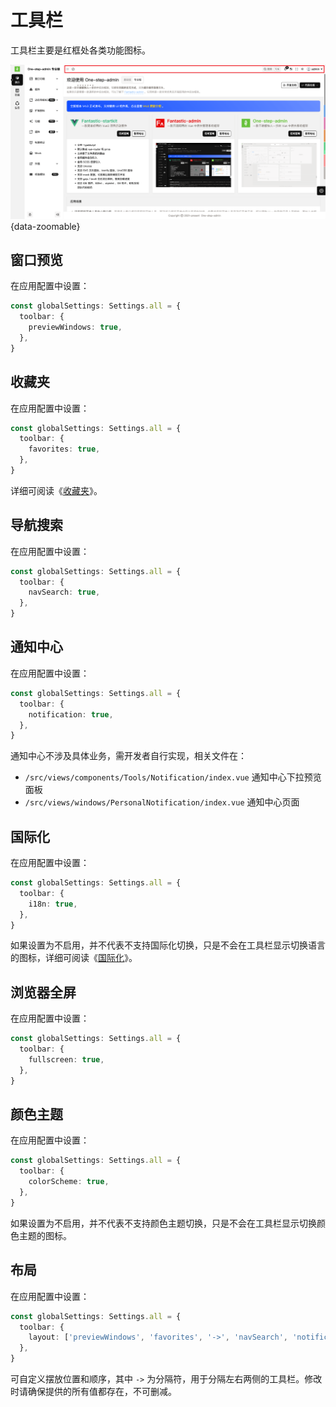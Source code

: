 # 工具栏

工具栏主要是红框处各类功能图标。

![](/toolbar.png){data-zoomable}

## 窗口预览

在应用配置中设置：

```ts {2-4}
const globalSettings: Settings.all = {
  toolbar: {
    previewWindows: true,
  },
}
```

## 收藏夹 <Badge type="pro" text="专业版" />

在应用配置中设置：

```ts {2-4}
const globalSettings: Settings.all = {
  toolbar: {
    favorites: true,
  },
}
```

详细可阅读《[收藏夹](favorites)》。

## 导航搜索

在应用配置中设置：

```ts {2-4}
const globalSettings: Settings.all = {
  toolbar: {
    navSearch: true,
  },
}
```

## 通知中心 <Badge type="pro" text="专业版" />

在应用配置中设置：

```ts {2-4}
const globalSettings: Settings.all = {
  toolbar: {
    notification: true,
  },
}
```

通知中心不涉及具体业务，需开发者自行实现，相关文件在：

- `/src/views/components/Tools/Notification/index.vue` 通知中心下拉预览面板
- `/src/views/windows/PersonalNotification/index.vue` 通知中心页面

## 国际化 <Badge type="pro" text="专业版" />

在应用配置中设置：

```ts {2-4}
const globalSettings: Settings.all = {
  toolbar: {
    i18n: true,
  },
}
```

如果设置为不启用，并不代表不支持国际化切换，只是不会在工具栏显示切换语言的图标，详细可阅读《[国际化](i18n)》。

## 浏览器全屏

在应用配置中设置：

```ts {2-4}
const globalSettings: Settings.all = {
  toolbar: {
    fullscreen: true,
  },
}
```

## 颜色主题

在应用配置中设置：

```ts {2-4}
const globalSettings: Settings.all = {
  toolbar: {
    colorScheme: true,
  },
}
```

如果设置为不启用，并不代表不支持颜色主题切换，只是不会在工具栏显示切换颜色主题的图标。

## 布局 <Badge type="pro" text="专业版" />

在应用配置中设置：

```ts {2-4}
const globalSettings: Settings.all = {
  toolbar: {
    layout: ['previewWindows', 'favorites', '->', 'navSearch', 'notification', 'i18n', 'fullscreen', 'colorScheme'],
  },
}
```

可自定义摆放位置和顺序，其中 `->` 为分隔符，用于分隔左右两侧的工具栏。修改时请确保提供的所有值都存在，不可删减。
